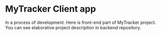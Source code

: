 # MyTracker Client app
In a process of development.
Here is front-end part of MyTracker project. You can see elaborative project description in backend repository.
